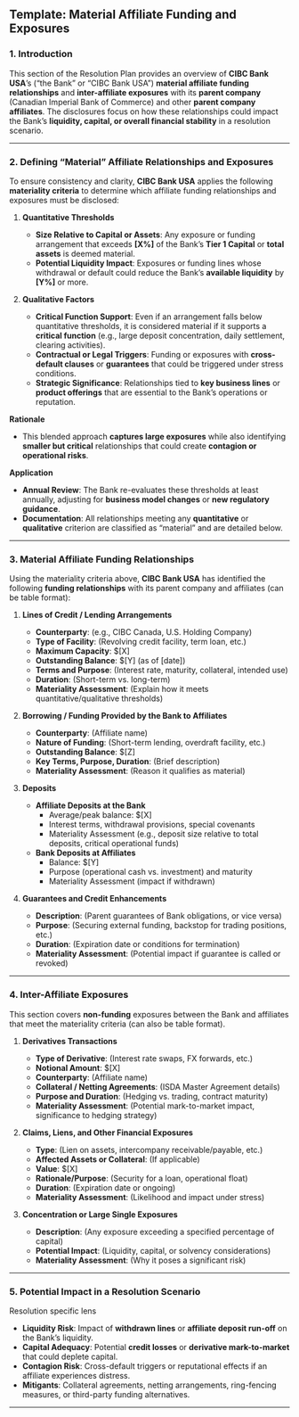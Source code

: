 ## **Template: Material Affiliate Funding and Exposures**

### **1. Introduction**

This section of the Resolution Plan provides an overview of **CIBC Bank USA**’s (“the Bank” or “CIBC Bank USA”) **material affiliate funding relationships** and **inter-affiliate exposures** with its **parent company** (Canadian Imperial Bank of Commerce) and other **parent company affiliates**. The disclosures focus on how these relationships could impact the Bank’s **liquidity, capital, or overall financial stability** in a resolution scenario.

---

### **2. Defining “Material” Affiliate Relationships and Exposures**

To ensure consistency and clarity, **CIBC Bank USA** applies the following **materiality criteria** to determine which affiliate funding relationships and exposures must be disclosed:

1. **Quantitative Thresholds**  
   - **Size Relative to Capital or Assets**: Any exposure or funding arrangement that exceeds **[X%]** of the Bank’s **Tier 1 Capital** or **total assets** is deemed material.  
   - **Potential Liquidity Impact**: Exposures or funding lines whose withdrawal or default could reduce the Bank’s **available liquidity** by **[Y%]** or more.

2. **Qualitative Factors**  
   - **Critical Function Support**: Even if an arrangement falls below quantitative thresholds, it is considered material if it supports a **critical function** (e.g., large deposit concentration, daily settlement, clearing activities).  
   - **Contractual or Legal Triggers**: Funding or exposures with **cross-default clauses** or **guarantees** that could be triggered under stress conditions.  
   - **Strategic Significance**: Relationships tied to **key business lines** or **product offerings** that are essential to the Bank’s operations or reputation.

**Rationale**  
- This blended approach **captures large exposures** while also identifying **smaller but critical** relationships that could create **contagion or operational risks**.

**Application**  
- **Annual Review**: The Bank re-evaluates these thresholds at least annually, adjusting for **business model changes** or **new regulatory guidance**.  
- **Documentation**: All relationships meeting any **quantitative** or **qualitative** criterion are classified as “material” and are detailed below.

---

### **3. Material Affiliate Funding Relationships**

Using the materiality criteria above, **CIBC Bank USA** has identified the following **funding relationships** with its parent company and affiliates (can be table format):

1. **Lines of Credit / Lending Arrangements**  
   - **Counterparty**: (e.g., CIBC Canada, U.S. Holding Company)  
   - **Type of Facility**: (Revolving credit facility, term loan, etc.)  
   - **Maximum Capacity**: \$[X]  
   - **Outstanding Balance**: \$[Y] (as of [date])  
   - **Terms and Purpose**: (Interest rate, maturity, collateral, intended use)  
   - **Duration**: (Short-term vs. long-term)  
   - **Materiality Assessment**: (Explain how it meets quantitative/qualitative thresholds)

2. **Borrowing / Funding Provided by the Bank to Affiliates**  
   - **Counterparty**: (Affiliate name)  
   - **Nature of Funding**: (Short-term lending, overdraft facility, etc.)  
   - **Outstanding Balance**: \$[Z]  
   - **Key Terms, Purpose, Duration**: (Brief description)  
   - **Materiality Assessment**: (Reason it qualifies as material)

3. **Deposits**  
   - **Affiliate Deposits at the Bank**  
     - Average/peak balance: \$[X]  
     - Interest terms, withdrawal provisions, special covenants  
     - Materiality Assessment (e.g., deposit size relative to total deposits, critical operational funds)  
   - **Bank Deposits at Affiliates**  
     - Balance: \$[Y]  
     - Purpose (operational cash vs. investment) and maturity  
     - Materiality Assessment (impact if withdrawn)

4. **Guarantees and Credit Enhancements**  
   - **Description**: (Parent guarantees of Bank obligations, or vice versa)  
   - **Purpose**: (Securing external funding, backstop for trading positions, etc.)  
   - **Duration**: (Expiration date or conditions for termination)  
   - **Materiality Assessment**: (Potential impact if guarantee is called or revoked)

---

### **4. Inter-Affiliate Exposures**

This section covers **non-funding** exposures between the Bank and affiliates that meet the materiality criteria (can also be table format).

1. **Derivatives Transactions**  
   - **Type of Derivative**: (Interest rate swaps, FX forwards, etc.)  
   - **Notional Amount**: \$[X]  
   - **Counterparty**: (Affiliate name)  
   - **Collateral / Netting Agreements**: (ISDA Master Agreement details)  
   - **Purpose and Duration**: (Hedging vs. trading, contract maturity)  
   - **Materiality Assessment**: (Potential mark-to-market impact, significance to hedging strategy)

2. **Claims, Liens, and Other Financial Exposures**  
   - **Type**: (Lien on assets, intercompany receivable/payable, etc.)  
   - **Affected Assets or Collateral**: (If applicable)  
   - **Value**: \$[X]  
   - **Rationale/Purpose**: (Security for a loan, operational float)  
   - **Duration**: (Expiration date or ongoing)  
   - **Materiality Assessment**: (Likelihood and impact under stress)

3. **Concentration or Large Single Exposures**  
   - **Description**: (Any exposure exceeding a specified percentage of capital)  
   - **Potential Impact**: (Liquidity, capital, or solvency considerations)  
   - **Materiality Assessment**: (Why it poses a significant risk)

---

### **5. Potential Impact in a Resolution Scenario**

Resolution specific lens

- **Liquidity Risk**: Impact of **withdrawn lines** or **affiliate deposit run-off** on the Bank’s liquidity.  
- **Capital Adequacy**: Potential **credit losses** or **derivative mark-to-market** that could deplete capital.  
- **Contagion Risk**: Cross-default triggers or reputational effects if an affiliate experiences distress.  
- **Mitigants**: Collateral agreements, netting arrangements, ring-fencing measures, or third-party funding alternatives.

---
